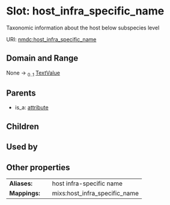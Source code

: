 
# Slot: host_infra_specific_name


Taxonomic information about the host below subspecies level

URI: [nmdc:host_infra_specific_name](https://microbiomedata/meta/host_infra_specific_name)


## Domain and Range

None &#8594;  <sub>0..1</sub> [TextValue](TextValue.md)

## Parents

 *  is_a: [attribute](attribute.md)

## Children


## Used by


## Other properties

|  |  |  |
| --- | --- | --- |
| **Aliases:** | | host infra-specific name |
| **Mappings:** | | mixs:host_infra_specific_name |

